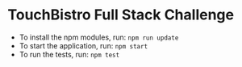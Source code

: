 # TouchBistro Full Stack Challenge

* To install the npm modules, run: `npm run update`<br />
* To start the application, run: `npm start`<br />
* To run the tests, run: `npm test`<br />